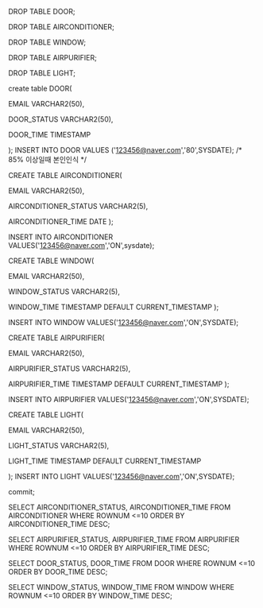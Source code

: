 DROP TABLE DOOR;

DROP TABLE AIRCONDITIONER;

DROP TABLE WINDOW;

DROP TABLE AIRPURIFIER;

DROP TABLE LIGHT;



create table DOOR(

EMAIL VARCHAR2(50),

DOOR_STATUS VARCHAR2(50),

DOOR_TIME TIMESTAMP

);
INSERT INTO DOOR VALUES ('123456@naver.com','80',SYSDATE);
/*
85% 이상일때 본인인식 
*/


CREATE TABLE AIRCONDITIONER(

EMAIL VARCHAR2(50),

AIRCONDITIONER_STATUS VARCHAR2(5),

AIRCONDITIONER_TIME DATE
);


INSERT INTO AIRCONDITIONER VALUES('123456@naver.com','ON',sysdate);


CREATE TABLE WINDOW(

EMAIL VARCHAR2(50),

WINDOW_STATUS VARCHAR2(5),

WINDOW_TIME TIMESTAMP DEFAULT CURRENT_TIMESTAMP
);

INSERT INTO WINDOW VALUES('123456@naver.com','ON',SYSDATE);


CREATE TABLE AIRPURIFIER(

EMAIL VARCHAR2(50),

AIRPURIFIER_STATUS VARCHAR2(5),

AIRPURIFIER_TIME TIMESTAMP DEFAULT CURRENT_TIMESTAMP
);

INSERT INTO AIRPURIFIER VALUES('123456@naver.com','ON',SYSDATE);


CREATE TABLE LIGHT(

EMAIL VARCHAR2(50),

LIGHT_STATUS VARCHAR2(5),

LIGHT_TIME TIMESTAMP DEFAULT CURRENT_TIMESTAMP

);
INSERT INTO LIGHT VALUES('123456@naver.com','ON',SYSDATE);

commit;

SELECT AIRCONDITIONER_STATUS, AIRCONDITIONER_TIME 
FROM AIRCONDITIONER 
WHERE ROWNUM <=10
ORDER BY AIRCONDITIONER_TIME DESC;

SELECT AIRPURIFIER_STATUS, AIRPURIFIER_TIME 
FROM AIRPURIFIER 
WHERE ROWNUM <=10
ORDER BY AIRPURIFIER_TIME DESC;

SELECT DOOR_STATUS, DOOR_TIME 
FROM DOOR
WHERE ROWNUM <=10
ORDER BY DOOR_TIME DESC;

SELECT WINDOW_STATUS, WINDOW_TIME 
FROM WINDOW
WHERE ROWNUM <=10
ORDER BY WINDOW_TIME DESC;